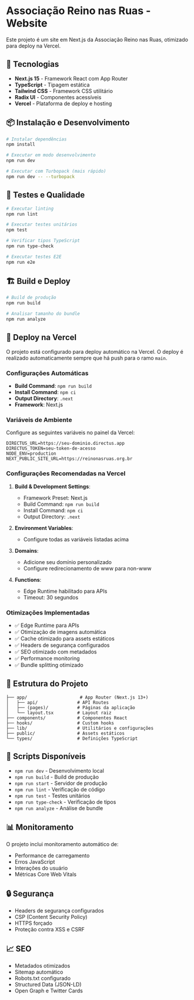 # Associação Reino nas Ruas - Website

Este projeto é um site em Next.js da Associação Reino nas Ruas, otimizado para deploy na Vercel.

## 🚀 Tecnologias

- **Next.js 15** - Framework React com App Router
- **TypeScript** - Tipagem estática
- **Tailwind CSS** - Framework CSS utilitário
- **Radix UI** - Componentes acessíveis
- **Vercel** - Plataforma de deploy e hosting

## 📦 Instalação e Desenvolvimento

```bash
# Instalar dependências
npm install

# Executar em modo desenvolvimento
npm run dev

# Executar com Turbopack (mais rápido)
npm run dev -- --turbopack
```

## 🧪 Testes e Qualidade

```bash
# Executar linting
npm run lint

# Executar testes unitários
npm test

# Verificar tipos TypeScript
npm run type-check

# Executar testes E2E
npm run e2e
```

## 🏗️ Build e Deploy

```bash
# Build de produção
npm run build

# Analisar tamanho do bundle
npm run analyze
```

## 🚀 Deploy na Vercel

O projeto está configurado para deploy automático na Vercel. O deploy é realizado automaticamente sempre que há push para o ramo `main`.

### Configurações Automáticas

- **Build Command**: `npm run build`
- **Install Command**: `npm ci`
- **Output Directory**: `.next`
- **Framework**: Next.js

### Variáveis de Ambiente

Configure as seguintes variáveis no painel da Vercel:

```env
DIRECTUS_URL=https://seu-dominio.directus.app
DIRECTUS_TOKEN=seu-token-de-acesso
NODE_ENV=production
NEXT_PUBLIC_SITE_URL=https://reinonasruas.org.br
```

### Configurações Recomendadas na Vercel

1. **Build & Development Settings**:
   - Framework Preset: Next.js
   - Build Command: `npm run build`
   - Install Command: `npm ci`
   - Output Directory: `.next`

2. **Environment Variables**:
   - Configure todas as variáveis listadas acima

3. **Domains**:
   - Adicione seu domínio personalizado
   - Configure redirecionamento de www para non-www

4. **Functions**:
   - Edge Runtime habilitado para APIs
   - Timeout: 30 segundos

### Otimizações Implementadas

- ✅ Edge Runtime para APIs
- ✅ Otimização de imagens automática
- ✅ Cache otimizado para assets estáticos
- ✅ Headers de segurança configurados
- ✅ SEO otimizado com metadados
- ✅ Performance monitoring
- ✅ Bundle splitting otimizado

## 📁 Estrutura do Projeto

```
├── app/                    # App Router (Next.js 13+)
│   ├── api/               # API Routes
│   ├── (pages)/           # Páginas da aplicação
│   └── layout.tsx         # Layout raiz
├── components/            # Componentes React
├── hooks/                 # Custom hooks
├── lib/                   # Utilitários e configurações
├── public/                # Assets estáticos
└── types/                 # Definições TypeScript
```

## 🔧 Scripts Disponíveis

- `npm run dev` - Desenvolvimento local
- `npm run build` - Build de produção
- `npm run start` - Servidor de produção
- `npm run lint` - Verificação de código
- `npm run test` - Testes unitários
- `npm run type-check` - Verificação de tipos
- `npm run analyze` - Análise de bundle

## 📊 Monitoramento

O projeto inclui monitoramento automático de:
- Performance de carregamento
- Erros JavaScript
- Interações do usuário
- Métricas Core Web Vitals

## 🔒 Segurança

- Headers de segurança configurados
- CSP (Content Security Policy)
- HTTPS forçado
- Proteção contra XSS e CSRF

## 📈 SEO

- Metadados otimizados
- Sitemap automático
- Robots.txt configurado
- Structured Data (JSON-LD)
- Open Graph e Twitter Cards
